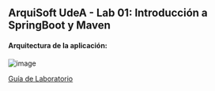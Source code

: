 ## ArquiSoft UdeA - Lab 01: Introducción a SpringBoot y Maven
#### Arquitectura de la aplicación:
![image](https://github.com/Sneyderbg/ArquiSoft-Lab01/assets/55797237/75a26dc7-1b97-4ba5-bb77-1b88384655d6)

[Guía de Laboratorio](https://drive.google.com/file/d/15yNiSQzu9VoJn1qvUdTj3yabsXnrTXW8/view)
